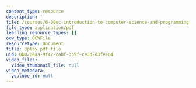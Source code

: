 ```yaml
---
content_type: resource
description: ''
file: /courses/6-00sc-introduction-to-computer-science-and-programming-spring-2011/0b026eaa9f42cabf3b9fce3d2d3fee64_A2WFReES8CY.pdf
file_type: application/pdf
learning_resource_types: []
ocw_type: OCWFile
resourcetype: Document
title: 3play pdf file
uid: 0b026eaa-9f42-cabf-3b9f-ce3d2d3fee64
video_files:
  video_thumbnail_file: null
video_metadata:
  youtube_id: null
---
```

